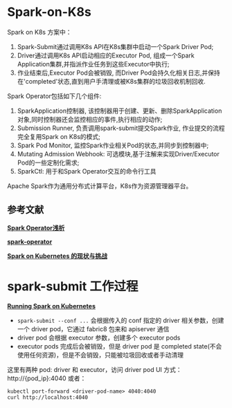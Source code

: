 
# Spark-on-K8s

Spark on K8s 方案中：
1. Spark-Submit通过调用K8s API在K8s集群中启动一个Spark Driver Pod;
2. Driver通过调用K8s API启动相应的Executor Pod, 组成一个Spark Application集群,并指派作业任务到这些Executor中执行;
3. 作业结束后,Executor Pod会被销毁, 而Driver Pod会持久化相关日志,并保持在'completed'状态,直到用户手清理或被K8s集群的垃圾回收机制回收.


Spark Operator包括如下几个组件:
1. SparkApplication控制器, 该控制器用于创建、更新、删除SparkApplication对象,同时控制器还会监控相应的事件,执行相应的动作;
2. Submission Runner, 负责调用spark-submit提交Spark作业, 作业提交的流程完全复用Spark on K8s的模式;
3. Spark Pod Monitor, 监控Spark作业相关Pod的状态,并同步到控制器中;
4. Mutating Admission Webhook: 可选模块,基于注解来实现Driver/Executor Pod的一些定制化需求;
5. SparkCtl: 用于和Spark Operator交互的命令行工具


Apache Spark作为通用分布式计算平台，K8s作为资源管理器平台。





## 参考文献

**[Spark Operator浅析](https://developer.aliyun.com/article/726791)**

**[spark-operator](https://github.com/GoogleCloudPlatform/spark-on-k8s-operator)**

**[Spark on Kubernetes 的现状与挑战](https://developer.aliyun.com/article/712297)**


# spark-submit 工作过程
**[Running Spark on Kubernetes](https://spark.apache.org/docs/latest/running-on-kubernetes.html#how-it-works)**

* `spark-submit --conf ...` 会根据传入的 conf 指定的 driver 相关参数，创建一个 driver pod，它通过 fabric8 包来和 apiserver 通信
* driver pod 会根据 executor 参数，创建多个 executor pods
* executor pods 完成后会被销毁，但是 driver pod 是 completed state(不会使用任何资源)，但是不会销毁，只能被垃圾回收或者手动清理

这里有两种 pod: driver 和 executor，访问 driver pod UI 方式：http://{pod_ip}:4040
或者：
```shell
kubectl port-forward <driver-pod-name> 4040:4040
curl http://localhost:4040
```


